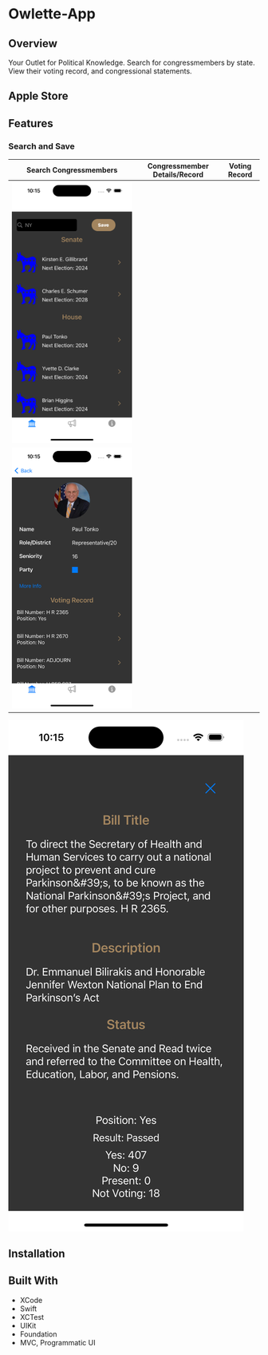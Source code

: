 # Owlette-App

## Overview

Your Outlet for Political Knowledge. Search for congressmembers by state. View their voting record, and congressional statements.

## Apple Store

## Features

### Search and Save 

Search Congressmembers | Congressmember Details/Record | Voting Record
---------------------- | ----------------------------- | -----------------------
![Search](Owlette-App/Owlette-App/Assets.xcassets/AppFeatureImages/Owlette-Search.png) | 
![Details](Owlette-App/Owlette-App/Assets.xcassets/AppFeatureImages/Owlette-MemberAndRecord.png) |
![Voting](Owlette-App/Owlette-App/Assets.xcassets/AppFeatureImages/Owlette-RecordDetails.png)

## Installation

## Built With

* XCode
* Swift
* XCTest
* UIKit
* Foundation
* MVC, Programmatic UI
